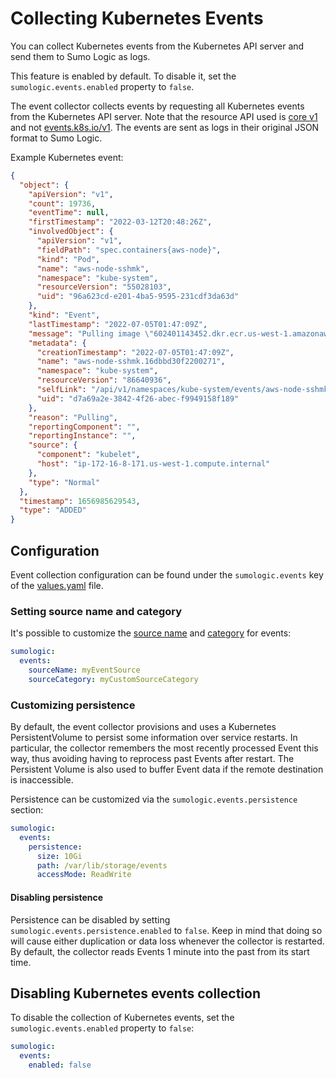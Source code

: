 # Collecting Kubernetes Events

You can collect Kubernetes events from the Kubernetes API server and send them to Sumo Logic as logs.

This feature is enabled by default. To disable it, set the `sumologic.events.enabled` property to `false`.

The event collector collects events by requesting all Kubernetes events from the Kubernetes API server. Note that the resource API used is
[core v1][event_v1_core] and not [events.k8s.io/v1][event_events_k8s_io]. The events are sent as logs in their original JSON format to Sumo
Logic.

Example Kubernetes event:

```json
{
  "object": {
    "apiVersion": "v1",
    "count": 19736,
    "eventTime": null,
    "firstTimestamp": "2022-03-12T20:48:26Z",
    "involvedObject": {
      "apiVersion": "v1",
      "fieldPath": "spec.containers{aws-node}",
      "kind": "Pod",
      "name": "aws-node-sshmk",
      "namespace": "kube-system",
      "resourceVersion": "55028103",
      "uid": "96a623cd-e201-4ba5-9595-231cdf3da63d"
    },
    "kind": "Event",
    "lastTimestamp": "2022-07-05T01:47:09Z",
    "message": "Pulling image \"602401143452.dkr.ecr.us-west-1.amazonaws.com/amazon-k8s-cni:v1.7.5-eksbuild.1\"",
    "metadata": {
      "creationTimestamp": "2022-07-05T01:47:09Z",
      "name": "aws-node-sshmk.16dbbd30f2200271",
      "namespace": "kube-system",
      "resourceVersion": "86640936",
      "selfLink": "/api/v1/namespaces/kube-system/events/aws-node-sshmk.16dbbd30f2200271",
      "uid": "d7a69a2e-3842-4f26-abec-f9949158f189"
    },
    "reason": "Pulling",
    "reportingComponent": "",
    "reportingInstance": "",
    "source": {
      "component": "kubelet",
      "host": "ip-172-16-8-171.us-west-1.compute.internal"
    },
    "type": "Normal"
  },
  "timestamp": 1656985629543,
  "type": "ADDED"
}
```

## Configuration

Event collection configuration can be found under the `sumologic.events` key of the [values.yaml][values_yaml] file.

### Setting source name and category

It's possible to customize the [source name][source_name] and [category][source_category] for events:

```yaml
sumologic:
  events:
    sourceName: myEventSource
    sourceCategory: myCustomSourceCategory
```

### Customizing persistence

By default, the event collector provisions and uses a Kubernetes PersistentVolume to persist some information over service restarts. In
particular, the collector remembers the most recently processed Event this way, thus avoiding having to reprocess past Events after restart.
The Persistent Volume is also used to buffer Event data if the remote destination is inaccessible.

Persistence can be customized via the `sumologic.events.persistence` section:

```yaml
sumologic:
  events:
    persistence:
      size: 10Gi
      path: /var/lib/storage/events
      accessMode: ReadWrite
```

#### Disabling persistence

Persistence can be disabled by setting `sumologic.events.persistence.enabled` to `false`. Keep in mind that doing so will cause either
duplication or data loss whenever the collector is restarted. By default, the collector reads Events 1 minute into the past from its start
time.

## Disabling Kubernetes events collection

To disable the collection of Kubernetes events, set the `sumologic.events.enabled` property to `false`:

```yaml
sumologic:
  events:
    enabled: false
```

[event_v1_core]: https://kubernetes.io/docs/reference/generated/kubernetes-api/v1.24/#event-v1-core
[event_events_k8s_io]: https://kubernetes.io/docs/reference/generated/kubernetes-api/v1.24/#event-v1-events-k8s-io
[values_yaml]: /deploy/helm/sumologic/values.yaml
[source_category]: https://help.sumologic.com/docs/send-data/reference-information/metadata-naming-conventions/#Source_Categories
[source_name]: https://help.sumologic.com/docs/send-data/reference-information/metadata-naming-conventions/#Source_Name
